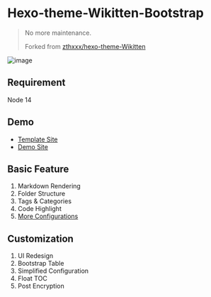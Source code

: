 # Hexo-theme-Wikitten-Bootstrap

> No more maintenance.
>
> Forked from [zthxxx/hexo-theme-Wikitten](https://github.com/zthxxx/hexo-theme-Wikitten)


![image](https://user-images.githubusercontent.com/10084666/161426699-8332f124-9127-4e56-9f46-af58e9a3cb0e.png)



## Requirement

Node 14

## Demo


- [Template Site](https://hexo-theme-wikitten-bootstrap.vercel.app/)
- [Demo Site](https://note.legacy.szhshp.org)

## Basic Feature

1. Markdown Rendering
2. Folder Structure
3. Tags & Categories
4. Code Highlight
5. [More Configurations](https://github.com/zthxxx/hexo-theme-Wikitten/blob/master/README_zh-CN.md)

## Customization

1. UI Redesign 
2. Bootstrap Table
3. Simplified Configuration
5. Float TOC
6. Post Encryption




